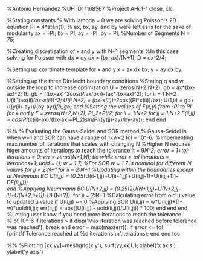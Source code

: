 %Antonio Hernandez
%UH ID: 1168567
%Project AHc1-1
close, clc


%Stating constants 
% With lambda = 0 we are solving Poisson's 2D equation
PI = 4*atan(1);
% ax, bx, ay, and by were left as is for the sake of modularity
ax = -PI;
bx = PI;
ay = -PI;
by = PI;
%Number of Segments
N = 75;

%Creating discretization of x and y with N+1 segments
%In this case solving for Poisson with dx = dy
dx = (bx-ax)/(N+1);
D = dx^2/4;

%Setting up corrdinate template for x and y
x = ax:dx:bx;
y = ay:dx:by;

%Setting up the three Direlecht boundary conditions 
%Stating q and w outside the loop to increase optimization
U = zeros(N+2,N+2);
gb = ax*(bx-ax)^2;
fb_gb = ((bx-ax)^2*cos(PI*ax/bx))-(ax*(bx-ax)^2);
for ii = 1:N+2
    U(ii,1)=x(ii)*(bx-x(ii))^2;
    U(ii,N+2) = (bx-x(ii))^2*cos((PI*x(ii))/bx);
    U(1,ii) = gb+(((y(ii)-ay))/(by-ay))*fb_gb;
end
%Setting the values of F(x,y) from -PI to PI for x and y
F = zeros(N+2,N+2);
PI_2=PI/2;
for ii = 1:N+2
    for jj = 1:N+2
        F(ii,jj) = cos(PI*(x(ii)-ax)/(bx-ax)+PI_2)*sin(PI*((y(jj)-ay)/by-ay));
    end
end

%%
% Evaluating the Gauss-Seidel and SOR method
% Gauss-Seidel is when w=1 and SOR can have a range of 1<w<2
tol = 10^-6;
%Impementing max number of iterations that scales with changing N 
%Higher N requires higer amounts of iterations to reach the tolerance
it = 9*N^2;
error = 1+tol;
iterations = 0;
err = zeros(N+1,N);
tic
while error > tol
    iterations = iterations+1;
    uold = U;
    w = 1.7; %For SOR w = 1.7 is nominal for different N values
    for jj = 2:N+1
        for ii = 2:N+1
           %Updating within the boundaries except at Neumman BC
           U(ii,jj) = (0.25*(U(ii-1,jj)+U(ii+1,jj)+U(ii,jj-1)+U(ii,jj+1))-D*F(ii,jj));                      
        end
        %Applying Neummann BC
        U(N+2,jj) = (0.25*(2*U(N+1,jj)+U(N+2,jj-1)+U(N+2,jj+1))-D*F(N+2));
        for ii = 2:N+1
            %Calculating error from old u value to updated u value
            if U(ii,jj) ~= 0
                %Applying SOR 
                U(ii,jj) = w*U(ii,jj)+(1-w)*uold(ii,jj);
                err(ii,jj) = abs((U(ii,jj) - uold(ii,jj))/U(ii,jj)) * 100; 
            end 
        end
    end
   %Letting user know if you need more iterations to reach the tolerance  
   % of 10^-6
   if iterations > it 
   disp('Max iteration was reached before tolerance was reached'); 
   break 
   end
   error = max(max(err));
   if error <= tol 
   fprintf('Tolerance reached at %d iterations \n',iterations);
   end
end
toc

%%
%Plotting
[xx,yy]=meshgrid(x,y');
surf(yy,xx,U);
xlabel('x axis')
ylabel('y axis')
